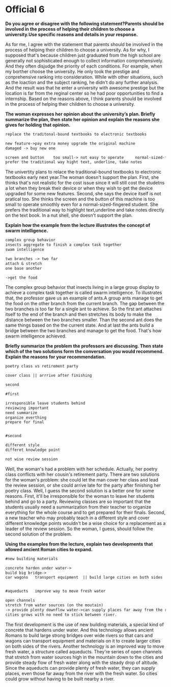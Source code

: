 # Official 6

**Do you agree or disagree with the following statement?Parents should be involved in the process of helping their children to choose a university.Use specific reasons and details in your response.**

As for me, I agree with the statement that parents should be involved in the process of helping their children to choose a university. As for why, I supposed that's because children just graduated from the high school are generally not sophisticated enough to collect information comprehensively. And they often disjudge the priority of each conditions. For example, when my borther choose the university. He only took the prestige and conprehensive ranking into consideration. While with other situations, such as the loaction and the subject ranking, he didn't do any further analysis. And the result was that he enter a university with awesome prestige but the location is far from the reginal center so he had poor opportunities to find a internship. Based on the reasons above, I think parents should be involved in the process of helping their children to choose a university.

**The woman expresses her opinion about the university’s plan. Briefly summarize the plan, then state her opinion and explain the reasons she gives for holding that opinion.**

```txt
replace the traditonal-bound textbooks to electronic textbooks

new feature->pay extra money upgrade the original machine
damaged -> buy new one

screen and button    too small-> not easy to operate     normal-sized-finger dude
prefer the traditional way hight text, underline, take notes
```

The univertity plans to relace the traditional-bound textbooks to electronic textbooks early next year.The woman doesn't support the plan. First, she thinks that's not realistic for the cost issue since it will still cost the studetns a lot when they break their device or when they wish to get the device upgraded for some new features. Second, she says the device itself is not pratical too. She thinks the screen and the button of this machine is too small to operate smoothly even for a normal-sized-fingered student. She prefers the traditional way to highlight text,underline and take notes directly on the text book. In a nut shell, she doesn't support the plan.

**Explain how the example from the lecture illustrates the concept of swarm intelligence.**
```txt
complex group behavior
insects aggregate to finish a complex task together
swam intelligence

two branches -> two far
attach & stretch
one base another

->get the food
```  

The complex group behavior that insects living in a large group display to achieve a complex task together is called swarm intelligence. To illustrates that, the professor gave us an example of ants.A group ants manage to get the food on the other branch from the current branch. The gap between the two branches is too far for a single ant to achieve. So the first ant attaches itself to the end of the branch and then stretches its body to make the distance between the two branches smaller. Than the second ant does the same things based on the the current state. And at last the ants build a bridge between the two branches and manage to get the food. That's how swarm intelligence achieved.

**Briefly summarize the problem the professors are discussing. Then state which of the two solutions form the conversation you would recommend. Explain the reasons for your recommendation.**
```txt
poetry class vs retirement party

cover class || arrrive after finishing

second

#first

irresponsible leave students behind
reviewing important 
need summarize
organize everthing
prepare for final


#second

different style
differet knowledge point

not wise review session
```

Well, the woman's had a problem with her schedule. Actually, her poetry class conflicts with her cousin's retirement party. There are two solutions for the woman's problem: she could let the man cover her class and lead the review session, or she could arrive late for the party after finishing her poetry class. Well, I guess the second solution is a better one for some reasons. First, it'll be irresponsible for the woman to leave her students behind and go to a party. Reviewing classes are so important that the students usually need a summarization from their teacher to organize everything for the whole course and to get prepared for their finals. Second, a new teacher who may probably teach in a different style and cover different knowledge points wouldn't be a wise choice for a replacement as a leader of the review session. So the woman, I guess, should follow the second solution of the problem.


**Using the examples from the lecture, explain two developments that allowed ancient Roman cities to expand.**
```txt
#new building materials

concrete harden under water->
build big bridge->
car wagons   transport equipment  || build large cities on both sides


#aqueducts   improve way to move fresh water

open channels
stretch from water sources (on the moutain)
-> provide plenty downflow water->can supply places far away from the river->
cities grows with no need to stick between river.

```


The first development is the use of new building materials, a special kind of concrete that hardens under water. And this technology allows ancient Romans to build large strong bridges over wide rivers so that cars and wagons can transport equipment and materials on it to create larger cities on both sides of the rivers. Another technology is an improved way to move fresh water, a structure called aqueducts. They're series of open channels that stretch from water sources high in the mountain down to the cities and provide steady flow of fresh water along with the steady drop of altitude. Since the aqueducts can provide plenty of fresh water, they can supply places, even those far away from the river with the fresh water. So cities could grow without having to be built nearby a river.
